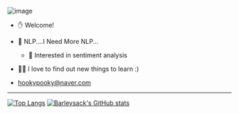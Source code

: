 
![image](https://user-images.githubusercontent.com/56079922/142782913-f1db58b9-710e-4c85-b12d-7edf50e11621.png)                                              




- ✋ Welcome!
- 📖 NLP....I Need More NLP...
  - 🧠 Interested in sentiment analysis

- 👨‍🎓 I love to find out new things to learn :)

- hookypooky@naver.com

---

[![Top Langs](https://github-readme-stats.vercel.app/api/top-langs/?username=barleysack&langs_count=3)](https://github.com/anuraghazra/github-readme-stats)
[![Barleysack's GitHub stats](https://github-readme-stats.vercel.app/api?username=barleysack)](https://github.com/anuraghazra/github-readme-stats)

